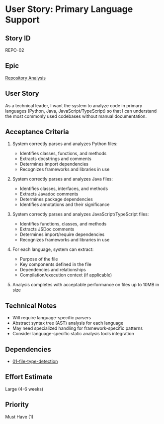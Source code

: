 # User Story: Primary Language Support

## Story ID
REPO-02

## Epic
[Repository Analysis](epic.md)

## User Story
As a technical leader, I want the system to analyze code in primary languages (Python, Java, JavaScript/TypeScript) so that I can understand the most commonly used codebases without manual documentation.

## Acceptance Criteria
1. System correctly parses and analyzes Python files:
   - Identifies classes, functions, and methods
   - Extracts docstrings and comments
   - Determines import dependencies
   - Recognizes frameworks and libraries in use

2. System correctly parses and analyzes Java files:
   - Identifies classes, interfaces, and methods
   - Extracts Javadoc comments
   - Determines package dependencies
   - Identifies annotations and their significance

3. System correctly parses and analyzes JavaScript/TypeScript files:
   - Identifies functions, classes, and methods
   - Extracts JSDoc comments
   - Determines import/require dependencies
   - Recognizes frameworks and libraries in use

4. For each language, system can extract:
   - Purpose of the file
   - Key components defined in the file
   - Dependencies and relationships
   - Compilation/execution context (if applicable)

5. Analysis completes with acceptable performance on files up to 10MB in size

## Technical Notes
- Will require language-specific parsers
- Abstract syntax tree (AST) analysis for each language
- May need specialized handling for framework-specific patterns
- Consider language-specific static analysis tools integration

## Dependencies
- [01-file-type-detection](01-file-type-detection.md)

## Effort Estimate
Large (4-6 weeks)

## Priority
Must Have (1)
